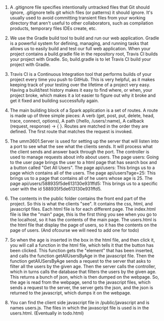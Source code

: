 1) A .gitignore file specifies intentionally untracked files that Git should ignore, .gitignore tells git which files (or patterns) it should ignore. 
It's usually used to avoid committing transient files from your working directory that aren't useful to other collaborators, 
such as compilation products, temporary files IDEs create, etc.

2) We use the Gradle build tool to build and run our web application. 
Gradle is a powerful system for defining, managing, and running tasks that allows us to easily build and test our full web application.
When your project contains a build.gradle file in the repository root, Travis CI builds your project with Gradle. 
So, build.gradle is to let Travis CI build your project with Gradle.

3) Travis Cl is a Continuous Integration tool that performs builds of your project every time you push to GitHub. 
This is very helpful, as it makes keeping track of your testing over the lifetime of a project very easy. 
Having a build/test history makes it easy to find where, or when, your project broke, 
which makes it a lot easier to figure out why it broke and get it fixed and building successfully again. 

4) The main building block of a Spark application is a set of routes. 
A route is made up of three simple pieces:
A verb (get, post, put, delete, head, trace, connect, options),
A path (/hello, /users/:name),
A callback (request, response) -> { }.
Routes are matched in the order they are defined. 
The first route that matches the request is invoked.

5) The umm3601.Server is used for setting up the server that will listen into a port to see what the see what the clients sends. 
It will process what the client sends and answer back through the port.
The controller is used to manage requests about info about users.
The page users: Going to the user page brings the user to a html page that has search box and a button called "Get All Users".
The page api/users: This brings us to a page which contains all of the users.
The page api/users?age=25: This brings us to a page that contains all of he users whose age is 25.
The page api/users/588935f5de613130e931ffd5: This brings us to a specific user with the id 588935f5de613130e931ffd5.

6) The contents in the public folder contains the front end part of the project. So this is what the clients "see". It contains the css, html, and javascript files.
Each html file is for each different page. The index.html file is like the "main" page, this is the first thing you see when you go to the localhost, so it has
the contents of the main page. The users.html is the html file that display the page of users, so it has the contents on the page of users. 
(And ofcourse we will need to add one for todo)

7) So when the age is inserted in the box in the html file, and then click it, you will call a function in the html file, which tells it that the button has been
clicked. This function gets the "element" that has been inserted, and calls the function getAllUsersByAge in the javascript file. Then the function getAlUSersByAge
sends a request to the server that asks to filter all the users by the given age. Then the server calls the controller, which in turns calls the database that filters
the users by the given age. This returns a bunch of json, which is then dumped on the webpage. 
So, the age is read from the webpage, send to the javascript files, which sends a request to the server, the server gets the json, and the json is returned to the
javascript, which dumps it on the webpage.

8) You can find the client side javascript file in  /public/javascript and is names users.js. 
The files in which the javascript file is used is in the users.html. (Eventually in todo.html)
 
